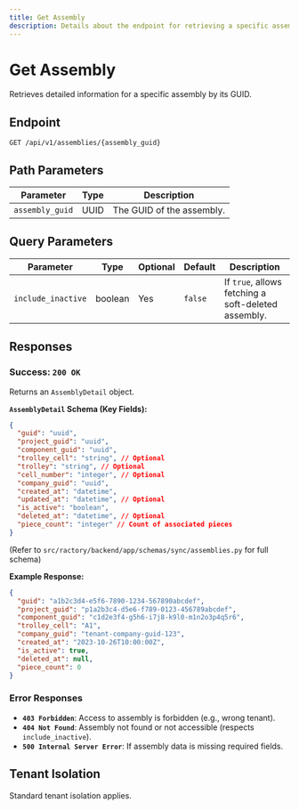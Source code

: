 ```yaml
---
title: Get Assembly
description: Details about the endpoint for retrieving a specific assembly.
---
```


# Get Assembly

Retrieves detailed information for a specific assembly by its GUID.

## Endpoint

`GET /api/v1/assemblies/{assembly_guid}`

## Path Parameters

| Parameter      | Type | Description                  |
|----------------|------|------------------------------|
| `assembly_guid`| UUID | The GUID of the assembly.    |

## Query Parameters

| Parameter        | Type    | Optional | Default | Description                                            |
|------------------|---------|----------|---------|--------------------------------------------------------|
| `include_inactive`| boolean | Yes      | `false` | If `true`, allows fetching a soft-deleted assembly.    |

## Responses

### Success: `200 OK`

Returns an `AssemblyDetail` object.

**`AssemblyDetail` Schema (Key Fields):**

```json
{
  "guid": "uuid",
  "project_guid": "uuid",
  "component_guid": "uuid",
  "trolley_cell": "string", // Optional
  "trolley": "string", // Optional
  "cell_number": "integer", // Optional
  "company_guid": "uuid",
  "created_at": "datetime",
  "updated_at": "datetime", // Optional
  "is_active": "boolean",
  "deleted_at": "datetime", // Optional
  "piece_count": "integer" // Count of associated pieces
}
```
(Refer to `src/ractory/backend/app/schemas/sync/assemblies.py` for full schema)

**Example Response:**

```json
{
  "guid": "a1b2c3d4-e5f6-7890-1234-567890abcdef",
  "project_guid": "p1a2b3c4-d5e6-f789-0123-456789abcdef",
  "component_guid": "c1d2e3f4-g5h6-i7j8-k9l0-m1n2o3p4q5r6",
  "trolley_cell": "A1",
  "company_guid": "tenant-company-guid-123",
  "created_at": "2023-10-26T10:00:00Z",
  "is_active": true,
  "deleted_at": null,
  "piece_count": 0
}
```

### Error Responses

*   **`403 Forbidden`**: Access to assembly is forbidden (e.g., wrong tenant).
*   **`404 Not Found`**: Assembly not found or not accessible (respects `include_inactive`).
*   **`500 Internal Server Error`**: If assembly data is missing required fields.

## Tenant Isolation

Standard tenant isolation applies. 